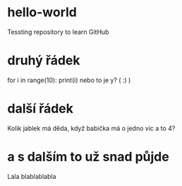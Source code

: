 # hello-world
Tessting repository to learn GitHub

# druhý řádek 
for i in range(10):
  print(i) nebo to je y? ( :) )

# další řádek
Kolik jablek má děda, když babička má o jedno víc a to 4? 

# a s dalším to už snad půjde
Lala blablablabla